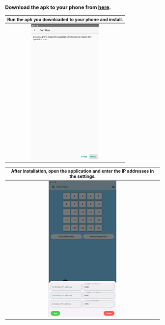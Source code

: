 
### Download the apk to your phone from [here](https://github.com/ayan-furkan/CRANECORP/raw/main/MOBILE/portflow.apk).

|Run the apk you downloaded to your phone and install.|
|:--:|
|<img src="https://github.com/ayan-furkan/CRANECORP/blob/main/MOBILE/images/image1.png" width="220" height="445"/> |

|After installation, open the application and enter the IP addresses in the settings.|
|:--:|
| <img src="https://github.com/ayan-furkan/CRANECORP/blob/main/MOBILE/images/image4.png" width="220" height="445"/> |
